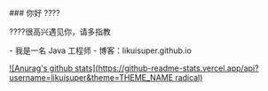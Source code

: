### 你好 ????
 
????很高兴遇见你，请多指教
 
- 我是一名 Java 工程师
- 博客：likuisuper.github.io
 
[![Anurag's github stats](https://github-readme-stats.vercel.app/api?username=likuisuper&theme=THEME_NAME radical)](https://github.com/anuraghazra/github-readme-stats)



